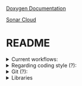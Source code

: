 

[Doxygen Documentation](https://definitelynotsimon13.github.io/jsonToBatProject/)

[Sonar Cloud](https://sonarcloud.io/dashboard?id=DefinitelyNotSimon13_jsonToBatProject&branch=main)

# README

<details>
<summary>Current workflows:</summary>
    
- build
    - build and test the application on:
        - windows with cl
        - ubunut with g++
        - ubuntu with clang++
- buildWithPrecompiled
    - Same as build but with the precompiled libraries
- CodeQl
    - Code security
- Doxygen Action
    - Generate Doxygen documentation
    - Deploys generated documentation to gh-pages
- Microsoft C++ Code Analysis
- pages-build-deployment
- SonarCloud
    - Static code analysis
_For Scanning Alerts -> Security_

</details>

<details>
<summary>Regarding coding style (?):</summary>
    
- no classes in global namespace
- no "using NAMESPACE"
- 4 space indenting
- ?
_setup astyle options?_

</details>

<details>
<summary>Git (?):</summary>
    
- no direct commits onto main (only via pull-requests)
- 
</details>

<details>
<summary>Libraries</summary>
    
- jsoncpp
- Easyloggingpp
- Catch2

Libraries can be found in ./lib. They are subprojects and will be compiled when building the project for the first time. Alternatevly compiled versions can be found at ./lib/compiled.
As is, this approach works on linux (gcc, clang) and Windows (Mingw). As steps found in the tutorial (checking for compiler in cmake) are not necessary.

## Precompiled
By setting the flag ```-DPRECOMPILED=ON``` when initialising the cmake project, the precompiled versions of the libraries will be used.

</details>




